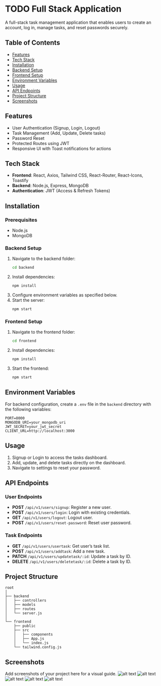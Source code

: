 
# TODO Full Stack Application

A full-stack task management application that enables users to create an account, log in, manage tasks, and reset passwords securely.

## Table of Contents
- [Features](#features)
- [Tech Stack](#tech-stack)
- [Installation](#installation)
- [Backend Setup](#backend-setup)
- [Frontend Setup](#frontend-setup)
- [Environment Variables](#environment-variables)
- [Usage](#usage)
- [API Endpoints](#api-endpoints)
- [Project Structure](#project-structure)
- [Screenshots](#screenshots)

## Features
- User Authentication (Signup, Login, Logout)
- Task Management (Add, Update, Delete tasks)
- Password Reset
- Protected Routes using JWT
- Responsive UI with Toast notifications for actions

## Tech Stack
- **Frontend**: React, Axios, Tailwind CSS, React-Router, React-Icons, Toastify
- **Backend**: Node.js, Express, MongoDB
- **Authentication**: JWT (Access & Refresh Tokens)

## Installation

### Prerequisites
- Node.js
- MongoDB

### Backend Setup
1. Navigate to the backend folder:
   ```bash
   cd backend
   ```
2. Install dependencies:
   ```bash
   npm install
   ```
3. Configure environment variables as specified below.
4. Start the server:
   ```bash
   npm start
   ```

### Frontend Setup
1. Navigate to the frontend folder:
   ```bash
   cd frontend
   ```
2. Install dependencies:
   ```bash
   npm install
   ```
3. Start the frontend:
   ```bash
   npm start
   ```

## Environment Variables
For backend configuration, create a `.env` file in the `backend` directory with the following variables:
```plaintext
PORT=8000
MONGODB_URI=your_mongodb_uri
JWT_SECRET=your_jwt_secret
CLIENT_URL=http://localhost:3000
```

## Usage
1. Signup or Login to access the tasks dashboard.
2. Add, update, and delete tasks directly on the dashboard.
3. Navigate to settings to reset your password.

## API Endpoints

### User Endpoints
- **POST** `/api/v1/users/signup`: Register a new user.
- **POST** `/api/v1/users/login`: Login with existing credentials.
- **GET** `/api/v1/users/logout`: Logout user.
- **POST** `/api/v1/users/reset-password`: Reset user password.

### Task Endpoints
- **GET** `/api/v1/users/usertask`: Get user’s task list.
- **POST** `/api/v1/users/addtask`: Add a new task.
- **PATCH** `/api/v1/users/updatetask/:id`: Update a task by ID.
- **DELETE** `/api/v1/users/deletetask/:id`: Delete a task by ID.

## Project Structure
```plaintext
root
│
├── backend
│   ├── controllers
│   ├── models
│   ├── routes
│   └── server.js
│
└── frontend
    ├── public
    ├── src
    │   ├── components
    │   ├── App.js
    │   └── index.js
    └── tailwind.config.js
```

## Screenshots
Add screenshots of your project here for a visual guide.
![alt text](image.png)
![alt text](image-1.png)
![alt text](image-2.png)
![alt text](image-3.png)
![alt text](image-5.png)
